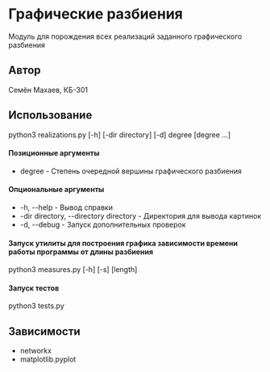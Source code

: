 # Графические разбиения
Модуль для порождения всех реализаций заданного графического разбиения

## Автор
Семён Махаев, КБ-301

## Использование
python3 realizations.py [-h] [-dir directory] [-d] degree [degree ...]

#### Позиционные аргументы
* degree - Степень очередной вершины графического разбиения

#### Опциональные аргументы
* -h, --help - Вывод справки
* -dir directory, --directory directory - Директория для вывода картинок
* -d, --debug - Запуск дополнительных проверок

#### Запуск утилиты для построения графика зависимости времени работы программы от длины разбиения
python3 measures.py [-h] [-s] [length]

#### Запуск тестов
python3 tests.py

## Зависимости
* networkx
* matplotlib.pyplot
